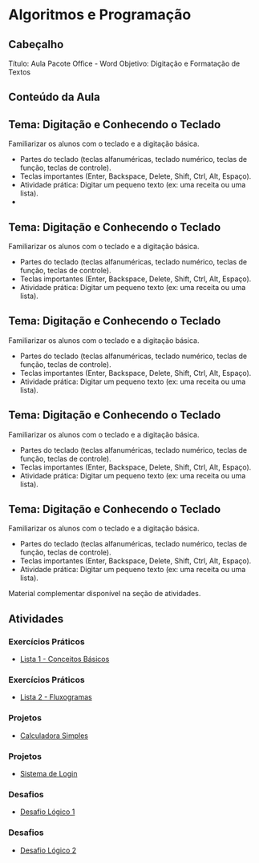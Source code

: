 # Algoritmos e Programação

## Cabeçalho
Título: Aula Pacote Office - Word
Objetivo: Digitação e Formatação de Textos

## Conteúdo da Aula
## Tema: Digitação e Conhecendo o Teclado
 Familiarizar os alunos com o teclado e a digitação básica.

- Partes do teclado (teclas alfanuméricas, teclado numérico, teclas de função, teclas de controle).
- Teclas importantes (Enter, Backspace, Delete, Shift, Ctrl, Alt, Espaço).
- Atividade prática: Digitar um pequeno texto (ex: uma receita ou uma lista).
- 

## Tema: Digitação e Conhecendo o Teclado
 Familiarizar os alunos com o teclado e a digitação básica.

- Partes do teclado (teclas alfanuméricas, teclado numérico, teclas de função, teclas de controle).
- Teclas importantes (Enter, Backspace, Delete, Shift, Ctrl, Alt, Espaço).
- Atividade prática: Digitar um pequeno texto (ex: uma receita ou uma lista).


## Tema: Digitação e Conhecendo o Teclado
 Familiarizar os alunos com o teclado e a digitação básica.

- Partes do teclado (teclas alfanuméricas, teclado numérico, teclas de função, teclas de controle).
- Teclas importantes (Enter, Backspace, Delete, Shift, Ctrl, Alt, Espaço).
- Atividade prática: Digitar um pequeno texto (ex: uma receita ou uma lista).


## Tema: Digitação e Conhecendo o Teclado
 Familiarizar os alunos com o teclado e a digitação básica.

- Partes do teclado (teclas alfanuméricas, teclado numérico, teclas de função, teclas de controle).
- Teclas importantes (Enter, Backspace, Delete, Shift, Ctrl, Alt, Espaço).
- Atividade prática: Digitar um pequeno texto (ex: uma receita ou uma lista).


## Tema: Digitação e Conhecendo o Teclado
 Familiarizar os alunos com o teclado e a digitação básica.

- Partes do teclado (teclas alfanuméricas, teclado numérico, teclas de função, teclas de controle).
- Teclas importantes (Enter, Backspace, Delete, Shift, Ctrl, Alt, Espaço).
- Atividade prática: Digitar um pequeno texto (ex: uma receita ou uma lista).

Material complementar disponível na seção de atividades.

## Atividades
### Exercícios Práticos
- [Lista 1 - Conceitos Básicos](exercicios/office/Aula01_Word.txt)
### Exercícios Práticos
- [Lista 2 - Fluxogramas](exercicios/office/Aula01_Word.txt)

### Projetos
- [Calculadora Simples](exercicios/office/Aula01_Word.txt)
### Projetos
- [Sistema de Login](exercicios/office/Aula01_Word.txt)

### Desafios
- [Desafio Lógico 1](exercicios/office/Aula01_Word.txt)
### Desafios
- [Desafio Lógico 2](exercicios/office/Aula01_Word.txt)
